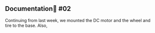 ## Documentation🎠 #02

Continuing from last week, we mounted the DC motor and the wheel and tire to the base. Also, 
